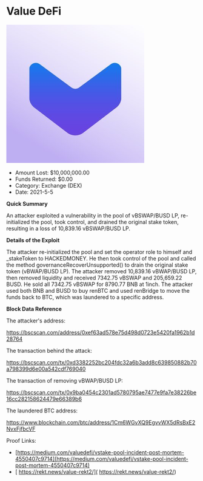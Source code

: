 # Value DeFi
![Value DeFi](/rektimages/Value-DeFi.png)
- Amount Lost: $10,000,000.00
- Funds Returned: $0.00
- Category: Exchange (DEX)
- Date: 2021-5-5

**Quick Summary**

An attacker exploited a vulnerability in the pool of vBSWAP/BUSD LP, re-initialized the pool, took control, and drained the original stake token, resulting in a loss of 10,839.16 vBSWAP/BUSD LP.

  


 **Details of the Exploit**

The attacker re-initialized the pool and set the operator role to himself and _stakeToken to HACKEDMONEY. He then took control of the pool and called the method governanceRecoverUnsupported() to drain the original stake token (vBWAP/BUSD LP). The attacker removed 10,839.16 vBWAP/BUSD LP, then removed liquidity and received 7342.75 vBSWAP and 205,659.22 BUSD. He sold all 7342.75 vBSWAP for 8790.77 BNB at 1inch. The attacker used both BNB and BUSD to buy renBTC and used renBridge to move the funds back to BTC, which was laundered to a specific address.

  


 **Block Data Reference**

The attacker's address:

https://bscscan.com/address/0xef63ad578e75d498d0723e5420fa1962b1d28764

The transaction behind the attack:

https://bscscan.com/tx/0xd3382252bc204fdc32a6b3add8c639850882b70a798399d6e00a542cdf769040

The transaction of removing vBWAP/BUSD LP:

https://bscscan.com/tx/0x9ba0454c2301ad5780795ae7477e9fa7e38226be16cc282158624479e66389b6

The laundered BTC address:

https://www.blockchain.com/btc/address/1Cm6WGvXQ9EgvvWX5dRsBxE2NvxFjfbcVF


Proof Links:
- [https://medium.com/valuedefi/vstake-pool-incident-post-mortem-4550407c9714](https://medium.com/valuedefi/vstake-pool-incident-post-mortem-4550407c9714)
- [ https://rekt.news/value-rekt2/]( https://rekt.news/value-rekt2/)


